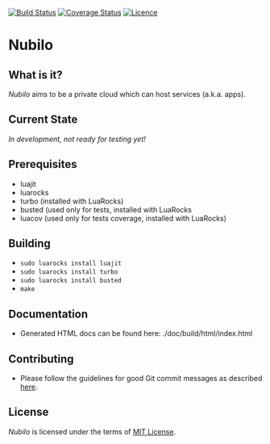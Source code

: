 [![Build Status](https://travis-ci.org/aellwein/nubilo.svg?branch=master)](https://travis-ci.org/aellwein/nubilo) [![Coverage Status](https://coveralls.io/repos/aellwein/nubilo/badge.svg?branch=master&service=github)](https://coveralls.io/github/aellwein/nubilo?branch=master) [![Licence](http://img.shields.io/badge/Licence-MIT-brightgreen.svg)](LICENSE)


Nubilo
======

What is it?
-----------

*Nubilo* aims to be a private cloud which can host services (a.k.a. apps). 

Current State
-------------

*In development, not ready for testing yet!*

Prerequisites
-------------

* luajit
* luarocks
* turbo (installed with LuaRocks)
* busted (used only for tests, installed with LuaRocks
* luacov (used only for tests coverage, installed with LuaRocks)

Building
--------

* ``sudo luarocks install luajit``
* ``sudo luarocks install turbo``
* ``sudo luarocks install busted``
* ``make``


Documentation
-------------

* Generated HTML docs can be found here: ./doc/build/html/index.html


Contributing
------------
* Please follow the guidelines for good Git commit messages as described
  [here](http://chris.beams.io/posts/git-commit/).


License
-------

*Nubilo* is licensed under the terms of [MIT License](LICENSE). 
 
 
